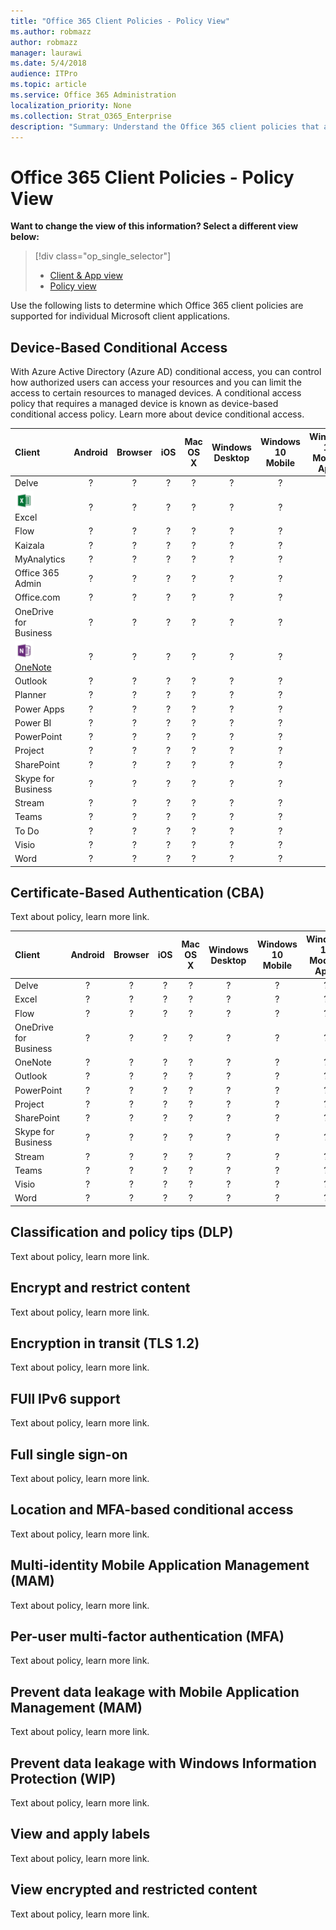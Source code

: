 ```yaml
---
title: "Office 365 Client Policies - Policy View"
ms.author: robmazz
author: robmazz
manager: laurawi
ms.date: 5/4/2018
audience: ITPro
ms.topic: article
ms.service: Office 365 Administration
localization_priority: None
ms.collection: Strat_O365_Enterprise
description: "Summary: Understand the Office 365 client policies that are supported by Android, browsers, iOS, Mac OS X, Windows, and Windows Mobile."
---
```


# Office 365 Client Policies - Policy View
**Want to change the view of this information? Select a different view below:**
> [!div class="op_single_selector"] 
> - [Client & App view](office-365-client-policies-app-view.md)
> - [Policy view](office-365-client-policies-policy-view.md)

Use the following lists to determine which Office 365 client policies are supported for individual Microsoft client applications.

## Device-Based Conditional Access
With Azure Active Directory (Azure AD) conditional access, you can control how authorized users can access your resources and you can limit the access to certain resources to managed devices. A conditional access policy that requires a managed device is known as device-based conditional access policy. Learn more about device conditional access.

|**Client**|**Android**|**Browser**|**iOS**|**Mac OS X**|**Windows Desktop**|**Windows 10 Mobile**|**Windows 10 Modern Apps**|
|:-----|:-----:|:------:|:------:|:-----:|:-----:|:-----:|:-----:|
| Delve | ? | ? | ? | ? | ? | ? | ? |
| [![Excel icon](images/o365-excel-30x30.png)](https://products.office.com/excel) <br> Excel | ? | ? | ? | ? | ? | ? | ? |
| Flow | ? | ? | ? | ? | ? | ? | ? |
| Kaizala | ? | ? | ? | ? | ? | ? | ? |
| MyAnalytics | ? | ? | ? | ? | ? | ? | ? |
| Office 365 Admin | ? | ? | ? | ? | ? | ? | ? |
| Office.com | ? | ? | ? | ? | ? | ? | ? |
| OneDrive for Business | ? | ? | ? | ? | ? | ? | ? |
| ![OneNote icon](images/o365-onenote-30x30.png) <br> [OneNote](https://support.office.com/en-us/onenote) | ? | ? | ? | ? | ? | ? | ? |
| Outlook | ? | ? | ? | ? | ? | ? | ? |
| Planner | ? | ? | ? | ? | ? | ? | ? |
| Power Apps | ? | ? | ? | ? | ? | ? | ? |
| Power BI | ? | ? | ? | ? | ? | ? | ? |
| PowerPoint | ? | ? | ? | ? | ? | ? | ? |
| Project | ? | ? | ? | ? | ? | ? | ? |
| SharePoint | ? | ? | ? | ? | ? | ? | ? |
| Skype for Business | ? | ? | ? | ? | ? | ? | ? |
| Stream | ? | ? | ? | ? | ? | ? | ? |
| Teams | ? | ? | ? | ? | ? | ? | ? |
| To Do | ? | ? | ? | ? | ? | ? | ? |
| Visio | ? | ? | ? | ? | ? | ? | ? |
| Word | ? | ? | ? | ? | ? | ? | ? |

## Certificate-Based Authentication (CBA)
Text about policy, learn more link.

|**Client**|**Android**|**Browser**|**iOS**|**Mac OS X**|**Windows Desktop**|**Windows 10 Mobile**|**Windows 10 Modern Apps**|
|:-----|:-----:|:------:|:------:|:-----:|:-----:|:-----:|:-----:|
| Delve | ? | ? | ? | ? | ? | ? | ? |
| Excel | ? | ? | ? | ? | ? | ? | ? |
| Flow | ? | ? | ? | ? | ? | ? | ? |
| OneDrive for Business | ? | ? | ? | ? | ? | ? | ? |
| OneNote | ? | ? | ? | ? | ? | ? | ? |
| Outlook | ? | ? | ? | ? | ? | ? | ? |
| PowerPoint | ? | ? | ? | ? | ? | ? | ? |
| Project | ? | ? | ? | ? | ? | ? | ? |
| SharePoint | ? | ? | ? | ? | ? | ? | ? |
| Skype for Business | ? | ? | ? | ? | ? | ? | ? |
| Stream | ? | ? | ? | ? | ? | ? | ? |
| Teams | ? | ? | ? | ? | ? | ? | ? |
| Visio | ? | ? | ? | ? | ? | ? | ? |
| Word | ? | ? | ? | ? | ? | ? | ? |

## Classification and policy tips (DLP)
Text about policy, learn more link.

## Encrypt and restrict content
Text about policy, learn more link.

## Encryption in transit (TLS 1.2)
Text about policy, learn more link.

## FUll IPv6 support
Text about policy, learn more link.

## Full single sign-on
Text about policy, learn more link.

## Location and MFA-based conditional access
Text about policy, learn more link.

## Multi-identity Mobile Application Management (MAM)
Text about policy, learn more link.

## Per-user multi-factor authentication (MFA)
Text about policy, learn more link.

## Prevent data leakage with Mobile Application Management (MAM)
Text about policy, learn more link.

## Prevent data leakage with Windows Information Protection (WIP)
Text about policy, learn more link.

## View and apply labels
Text about policy, learn more link.

## View encrypted and restricted content
Text about policy, learn more link.